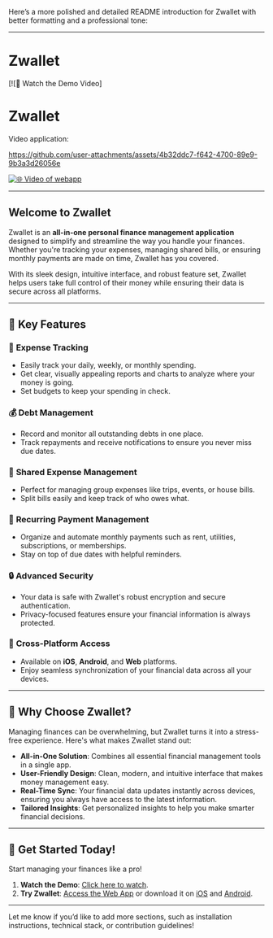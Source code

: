 Here’s a more polished and detailed README introduction for Zwallet with better formatting and a professional tone:

---

# Zwallet  

[![🎥 Watch the Demo Video]
# Zwallet  
Video application: 

https://github.com/user-attachments/assets/4b32ddc7-f642-4700-89e9-9b3a3d26056e

<a href="https://youtu.be/Z62gVtr6eT8">
    <img src="" alt="🌐 Video of webapp">
</a>





---

## Welcome to Zwallet  

Zwallet is an **all-in-one personal finance management application** designed to simplify and streamline the way you handle your finances. Whether you're tracking your expenses, managing shared bills, or ensuring monthly payments are made on time, Zwallet has you covered.  

With its sleek design, intuitive interface, and robust feature set, Zwallet helps users take full control of their money while ensuring their data is secure across all platforms.  

---

## 🌟 **Key Features**  

### 🔢 **Expense Tracking**  
- Easily track your daily, weekly, or monthly spending.  
- Get clear, visually appealing reports and charts to analyze where your money is going.  
- Set budgets to keep your spending in check.  

### 💰 **Debt Management**  
- Record and monitor all outstanding debts in one place.  
- Track repayments and receive notifications to ensure you never miss due dates.  

### 🤝 **Shared Expense Management**  
- Perfect for managing group expenses like trips, events, or house bills.  
- Split bills easily and keep track of who owes what.  

### 📅 **Recurring Payment Management**  
- Organize and automate monthly payments such as rent, utilities, subscriptions, or memberships.  
- Stay on top of due dates with helpful reminders.  

### 🔒 **Advanced Security**  
- Your data is safe with Zwallet's robust encryption and secure authentication.  
- Privacy-focused features ensure your financial information is always protected.  

### 📱 **Cross-Platform Access**  
- Available on **iOS**, **Android**, and **Web** platforms.  
- Enjoy seamless synchronization of your financial data across all your devices.  

---

## 🎯 **Why Choose Zwallet?**  

Managing finances can be overwhelming, but Zwallet turns it into a stress-free experience. Here's what makes Zwallet stand out:  
- **All-in-One Solution**: Combines all essential financial management tools in a single app.  
- **User-Friendly Design**: Clean, modern, and intuitive interface that makes money management easy.  
- **Real-Time Sync**: Your financial data updates instantly across devices, ensuring you always have access to the latest information.  
- **Tailored Insights**: Get personalized insights to help you make smarter financial decisions.  

---

## 🚀 **Get Started Today!**  

Start managing your finances like a pro!  
1. **Watch the Demo**: [Click here to watch](https://www.youtube.com/watch?v=DEMO_VIDEO_ID).  
2. **Try Zwallet**: [Access the Web App](https://your-web-app-link.com) or download it on [iOS](#) and [Android](#).  

---

Let me know if you’d like to add more sections, such as installation instructions, technical stack, or contribution guidelines!
